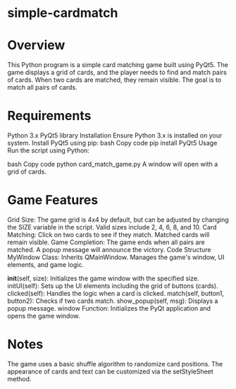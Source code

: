 # simple-cardmatch

# Overview
This Python program is a simple card matching game built using PyQt5. The game displays a grid of cards, and the player needs to find and match pairs of cards. When two cards are matched, they remain visible. The goal is to match all pairs of cards.

# Requirements
Python 3.x
PyQt5 library
Installation
Ensure Python 3.x is installed on your system.
Install PyQt5 using pip:
bash
Copy code
pip install PyQt5
Usage
Run the script using Python:

bash
Copy code
python card_match_game.py
A window will open with a grid of cards.

# Game Features
Grid Size: The game grid is 4x4 by default, but can be adjusted by changing the SIZE variable in the script. Valid sizes include 2, 4, 6, 8, and 10.
Card Matching: Click on two cards to see if they match. Matched cards will remain visible.
Game Completion: The game ends when all pairs are matched. A popup message will announce the victory.
Code Structure
MyWindow Class: Inherits QMainWindow. Manages the game's window, UI elements, and game logic.

__init__(self, size): Initializes the game window with the specified size.
initUI(self): Sets up the UI elements including the grid of buttons (cards).
clicked(self): Handles the logic when a card is clicked.
match(self, button1, button2): Checks if two cards match.
show_popup(self, msg): Displays a popup message.
window Function: Initializes the PyQt application and opens the game window.

# Notes
The game uses a basic shuffle algorithm to randomize card positions.
The appearance of cards and text can be customized via the setStyleSheet method.
